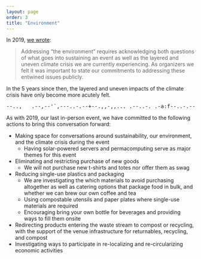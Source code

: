 ```yaml
---
layout: page
order: 3
title: "Environment"
---
```


In 2019, [we wrote](https://2019.ournetworks.ca/environment/):

> Addressing “the environment” requires acknowledging both questions of what goes into sustaining an event as well as the layered and uneven climate crisis we are currently experiencing. As organizers we felt it was important to state our commitments to addressing these entwined issues publicly.

In the 5 years since then, the layered and uneven impacts of the climate crisis have only become more acutely felt.

<pre role="img" aria-label="ASCII divider" class="font-display-mono aliased text-10 inline-flex max-w-prose overflow-hidden w-100">
--..,___.--,--'`,---..-.--+--.,,-,,..._.--..-._.-a:f--..-.--
</pre>

As with 2019, our last in-person event, we have committed to the following actions to bring this conversation forward:

- Making space for conversations around sustainability, our environment, and the climate crisis during the event
   - Having solar-powered servers and permacomputing serve as major themes for this event
- Eliminating and restricting purchase of new goods
   - We will not purchase new t-shirts and totes nor offer them as swag
- Reducing single-use plastics and packaging
   - We are investigating the which materials to avoid purchasing altogether as well as catering options that package food in bulk, and whether we can brew our own coffee and tea
   - Using compostable utensils and paper plates where single-use materials are required
   - Encouraging bring your own bottle for beverages and providing ways to fill them onsite
 - Redirecting products entering the waste stream to compost or recycling, with the support of the venue infrastructure for returnables, recycling, and compost
 - Investigating ways to participate in re-localizing and re-circularizing economic activities

